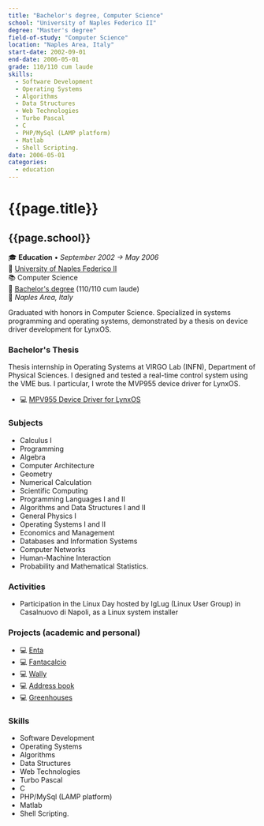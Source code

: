```yaml
---
title: "Bachelor's degree, Computer Science"
school: "University of Naples Federico II"
degree: "Master's degree"
field-of-study: "Computer Science"
location: "Naples Area, Italy"
start-date: 2002-09-01
end-date: 2006-05-01
grade: 110/110 cum laude
skills:
  - Software Development
  - Operating Systems
  - Algorithms
  - Data Structures
  - Web Technologies
  - Turbo Pascal
  - C
  - PHP/MySql (LAMP platform)
  - Matlab
  - Shell Scripting.
date: 2006-05-01
categories:
  - education
---
```

# {{page.title}}
## {{page.school}}

🎓 **Education** • _September 2002 → May 2006_  
🏫 [University of Naples Federico II](http://www.unina.it/)  
📚 Computer Science  
📜 [Bachelor's degree](../20060509-bachelor-degree.jpg) (110/110 cum laude)  
📍 _Naples Area, Italy_  

Graduated with honors in Computer Science. Specialized in systems programming and operating systems, demonstrated by a thesis on device driver development for LynxOS.


### Bachelor's Thesis

Thesis internship in Operating Systems at VIRGO Lab (INFN), Department of Physical Sciences. I designed and tested a real-time control system using the VME bus. I particular, I wrote the MVP955 device driver for LynxOS.

- 💻 [MPV955 Device Driver for LynxOS](/projects/mpv955-device-driver-for-lynxos/overview/)


### Subjects

- Calculus I
- Programming
- Algebra
- Computer Architecture
- Geometry
- Numerical Calculation
- Scientific Computing
- Programming Languages I and II
- Algorithms and Data Structures I and II
- General Physics I
- Operating Systems I and II
- Economics and Management
- Databases and Information Systems
- Computer Networks
- Human-Machine Interaction
- Probability and Mathematical Statistics.


### Activities

- Participation in the Linux Day hosted by IgLug (Linux User Group) in Casalnuovo di Napoli, as a Linux system installer


### Projects (academic and personal)

- 💻 [Enta](https://github.com/fsferrara/etna)
- 💻 [Fantacalcio](https://github.com/fsferrara/fantacalcio)
- 💻 [Wally](https://github.com/fsferrara/wally)
- 💻 [Address book](https://github.com/fsferrara/legacy-address-book)
- 💻 [Greenhouses](https://github.com/fsferrara/Greenhouses)


### Skills

- Software Development
- Operating Systems
- Algorithms
- Data Structures
- Web Technologies
- Turbo Pascal
- C
- PHP/MySql (LAMP platform)
- Matlab
- Shell Scripting.
